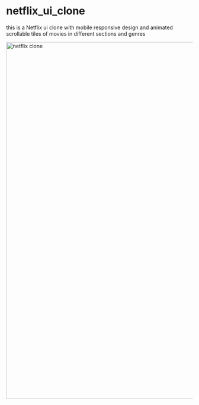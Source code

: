 # netflix_ui_clone
this is a Netflix ui clone with mobile responsive design and animated scrollable tiles of movies in different sections and genres  

<img width="960" alt="netflix clone" src="https://user-images.githubusercontent.com/100835323/215750103-e30d3311-e0e0-44af-a316-4994ca6c5c68.png">
